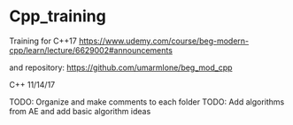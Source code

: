 # Cpp_training
Training for C++17
https://www.udemy.com/course/beg-modern-cpp/learn/lecture/6629002#announcements 

and repository:
https://github.com/umarmlone/beg_mod_cpp

C++ 11/14/17

TODO: Organize and make comments to each folder
TODO: Add algorithms from AE and add basic algorithm ideas
